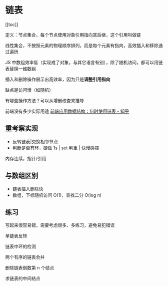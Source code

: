 # 链表
[[toc]]

定义：节点集合，每个节点使用对象引用指向其后继，这个引用叫做链

线性集合，不按照元素的物理顺序排列，而是每个元素有指向，高效插入和移除通过遍历

JS 中数组效率低（实现成了对象，与其它语言有别），除了随机访问，都可以用链表替换一维数组

插入和删除操作展示出高效率，因为只是**调整引用指向**

缺点是访问慢（如随机）

有哪些操作方法？可以从增删改查来推导

前端没有多少实际用途
[前端应用数据结构：何时使用链表 - 知乎](https://zhuanlan.zhihu.com/p/61935862)

## 重考察实现
  - 反转链表|交换相邻节点
  - 判断是否有环，硬做 1s | set 判重 | 快慢碰撞

内存连续，指针/引用

## 与数组区别
  - 链表插入删除快
  - 数组，下标随机访问 O(1)，查找二分 O(log n)

## 练习
写起来很容易错，需要考虑很多、多练习，避免易犯错误

单链表反转

链表中环的检测

两个有序的链表合并

删除链表倒数第 n 个结点

求链表的中间结点
